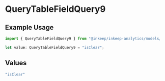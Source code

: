 # QueryTableFieldQuery9

## Example Usage

```typescript
import { QueryTableFieldQuery9 } from "@inkeep/inkeep-analytics/models/operations";

let value: QueryTableFieldQuery9 = "isClear";
```

## Values

```typescript
"isClear"
```
